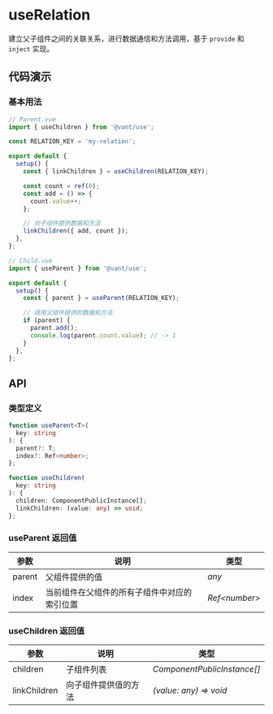 # useRelation

建立父子组件之间的关联关系，进行数据通信和方法调用，基于 `provide` 和 `inject` 实现。

## 代码演示

### 基本用法

```js
// Parent.vue
import { useChildren } from '@vant/use';

const RELATION_KEY = 'my-relation';

export default {
  setup() {
    const { linkChildren } = useChildren(RELATION_KEY);

    const count = ref(0);
    const add = () => {
      count.value++;
    };

    // 向子组件提供数据和方法
    linkChildren({ add, count });
  },
};

// Child.vue
import { useParent } from '@vant/use';

export default {
  setup() {
    const { parent } = useParent(RELATION_KEY);

    // 调用父组件提供的数据和方法
    if (parent) {
      parent.add();
      console.log(parent.count.value); // -> 1
    }
  },
};
```

## API

### 类型定义

```ts
function useParent<T>(
  key: string
): {
  parent?: T;
  index?: Ref<number>;
};

function useChildren(
  key: string
): {
  children: ComponentPublicInstance[];
  linkChildren: (value: any) => void;
};
```

### useParent 返回值

| 参数   | 说明                                         | 类型           |
| ------ | -------------------------------------------- | -------------- |
| parent | 父组件提供的值                               | _any_          |
| index  | 当前组件在父组件的所有子组件中对应的索引位置 | _Ref\<number>_ |

### useChildren 返回值

| 参数         | 说明                 | 类型                        |
| ------------ | -------------------- | --------------------------- |
| children     | 子组件列表           | _ComponentPublicInstance[]_ |
| linkChildren | 向子组件提供值的方法 | _(value: any) => void_      |
